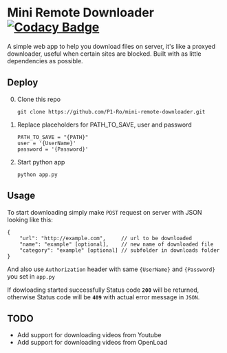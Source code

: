 # Mini Remote Downloader [![Codacy Badge](https://api.codacy.com/project/badge/Grade/661394942cb245c48732f46b255c33b3)](https://www.codacy.com/app/theglow666/mini-remote-downloader?utm_source=github.com&amp;utm_medium=referral&amp;utm_content=TheGlow666/mini-remote-downloader&amp;utm_campaign=Badge_Grade) 
A simple web app to help you download files on server, it's like a proxyed downloader, useful when certain sites are blocked.
Built with as little dependencies as possible.

## Deploy

0. Clone this repo
    ```
    git clone https://github.com/P1-Ro/mini-remote-downloader.git
    ```

1. Replace placeholders for PATH_TO_SAVE,  user and password
    ```
    PATH_TO_SAVE = "{PATH}"
    user = '{UserName}'
    password = '{Password}'
    ```
    
2. Start python app
    ```
    python app.py
    ```
    
## Usage
To start downloading simply make `POST` request on server with JSON looking like this:
```
{
    "url": "http://example.com",     // url to be downloaded
    "name": "example" [optional],    // new name of downloaded file
    "category": "example" [optional] // subfolder in downloads folder
}
``` 
And also use `Authorization` header with same `{UserName}` and `{Password}` you set in `app.py`

If dowloading started successfully Status code **`200`** will be returned, otherwise Status code will be **`409`** with actual error message in `JSON`.

## TODO

- Add support for downloading videos from Youtube
- Add support for downloading videos from OpenLoad
